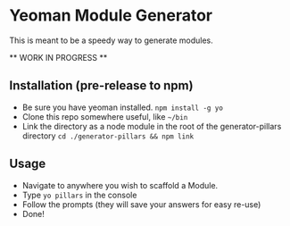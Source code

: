 # Yeoman Module Generator

This is meant to be a speedy way to generate modules. 

** WORK IN PROGRESS **

## Installation (pre-release to npm)

- Be sure you have yeoman installed. `npm install -g yo`
- Clone this repo somewhere useful, like `~/bin`
- Link the directory as a node module in the root of the generator-pillars directory `cd ./generator-pillars && npm link`


## Usage

- Navigate to anywhere you wish to scaffold a Module.
- Type `yo pillars` in the console
- Follow the prompts (they will save your answers for easy re-use)
- Done!